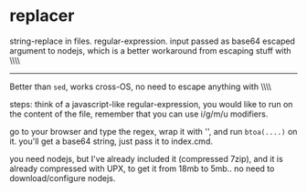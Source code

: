 <h1>replacer</h1>

string-replace in files. regular-expression. input passed as base64 escaped argument to nodejs, which is a better workaround from escaping stuff with \\\\\\\

<hr/>

Better than <code>sed</code>,
works cross-OS, no need to escape anything with \\\\\\\\

steps:
think of a javascript-like regular-expression,
you would like to run on the content of the file,
remember that you can use i/g/m/u modifiers.

go to your browser and type the regex, wrap it with '', and run <code>btoa(....)</code> on it.
you'll get a base64 string, just pass it to index.cmd.

you need nodejs, but I've already included it (compressed 7zip),
and it is already compressed with UPX, to get it from 18mb to 5mb..
no need to download/configure nodejs.